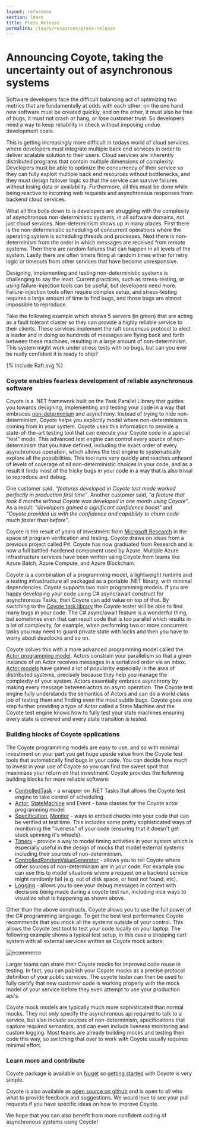 ```yaml
---
layout: reference
section: learn
title: Press Release
permalink: /learn/resources/press-release
---
```


# Announcing Coyote, taking the uncertainty out of asynchronous systems

Software developers face the difficult balancing act of optimizing two metrics that are fundamentally at odds with each
other: on the one hand new software must be created quickly, and on the other, it must also be free of bugs, it must not
crash or hang, or lose customer trust. So developers need a way to keep reliability in check without imposing undue
development costs.

This is getting increasingly more difficult in todays world of cloud services where developers must
integrate multiple back end services in order to deliver scalable solution to their users.  Cloud services are
inherently distributed programs that contain multiple dimensions of complexity.  Developers must be able to optimize the
concurrency of their service so they can fully exploit multiple back end resources without bottlenecks, and they must
design failover logic so that the service can survive failures without losing data or availability. Furthermore, all
this must be done while being reactive to incoming web requests and asynchronous responses from backend cloud services.

What all this boils down to is developers are struggling with the complexity of asynchronous non-deterministic systems,
in all software domains, not just cloud services.  Non-determinism shows up in many places.  First there is the
non-deterministic scheduling of concurrent operations where the operating system is scheduling threads and processes.
Next there is non-determinism from the order in which messages are received from remote systems.  Then there are random
failures that can happen in all levels of the system.  Lastly there are often timers firing at random times either for
retry logic or timeouts from other services that have become unresponsive.

Designing, implementing and testing non-deterministic systems is challenging to say the least. Current practices, such
as stress-testing, or using failure-injection tools can be useful, but developers need more. Failure-injection tools
often require complex setup, and stress-testing requires a large amount of time to find bugs, and those bugs are almost
impossible to reproduce.

Take the following example which shows 5 servers (in green) that are acting as a fault tolerant cluster so they can provide
a highly reliable service to their clients.  These services implement the raft consensus protocol to elect a leader and
in doing so hundreds of messages are flying back and forth between these machines, resulting in a large amount of
non-determinism.  This system might work under stress tests with no bugs, but can you ever be really confident it is
ready to ship?


<div style="width:400">

{% include Raft.svg %}

<script language="javascript" src="/coyote/assets/js/animate_trace.js"></script>
<script language="javascript" src="/coyote/assets/js/trace_model.js"></script>

<script language="javascript">

fetchTrace('/coyote/assets/data/Raft.xml', convertTrace);

</script>
</div>


### Coyote enables fearless development of reliable asynchronous software

Coyote is a .NET framework built on the Task Parallel Library that guides you towards designing, implementing and
testing your code in a way that embraces [non-determinism](/coyote/learn/core/non-determinism) and asynchrony.  Instead
of trying to hide non-determinism, Coyote helps you explicitly model where non-determinism is coming from in your
system.  Coyote uses this information to provide a state-of-the-art testing tool that can execute your Coyote code in a
special “test” mode.  This advanced test engine can control every source of non-determinism that you have defined,
including the exact order of every asynchronous operation, which allows the test engine to systematically explore all
the possibilities.  This tool runs very quickly and reaches unheard of levels of coverage of all non-deterministic
choices in your code, and as a result it finds most of the tricky bugs in your code in a way that is also trivial to
reproduce and debug.

One customer said, _“features developed in Coyote test mode worked perfectly in production first time”_.  Another
customer said, _“a feature that took 6 months without Coyote was developed in one month using Coyote”_.  As a result:
_“developers gained a significant confidence boost”_ and _“Coyote provided us with the confidence and capability to
churn code much faster than before”_.

Coyote is the result of years of investment from [Microsoft Research](https://www.microsoft.com/en-us/research/) in the
space of program verification and testing. Coyote draws on ideas from a previous project called P#.   Coyote has now
graduated from Research and is now a full battled-hardened component used by Azure.  Multiple Azure infrastructure
services have been written using Coyote from teams like Azure Batch, Azure Compute, and Azure Blockchain.

Coyote is a combination of a programming model, a lightweight runtime and a testing infrastructure all packaged as a
portable .NET library, with minimal dependencies. Coyote supports two main programming models. If you are happy
developing your code using C# async/await construct for asynchronous Tasks, then Coyote can add value on top of that. By
switching to the [Coyote task library](/coyote/learn/programming-models/async/overview) the Coyote tester will be able
to find many bugs in your code. The C# async/await feature is a wonderful thing, but sometimes even that can result code
that is too parallel which results in a lot of complexity, for example, when performing two or more concurrent tasks
you may need to guard private state with locks and then you have to worry about deadlocks and so on.

Coyote solves this with a more advanced programming model called the [Actor programming
model](/coyote/learn/programming-models/actors/overview). Actors constrain your parallelism so that a given instance of
an Actor receives messages in a serialized order via an inbox.  [Actor
models](https://en.wikipedia.org/wiki/Actor_model) have gained a lot of popularity especially in the area of distributed
systems, precisely because they help you manage the complexity of your system.  Actors essentially embrace asynchrony by
making every message between actors an async operation.  The Coyote test engine fully understands the semantics of
Actors and can do a world class job of testing them and finding even the most subtle bugs.  Coyote goes one step
further providing a type of Actor called a State Machine and the Coyote test engine knows how to fully test your
state machines ensuring every state is covered and every state transition is tested.

### Building blocks of Coyote applications

The Coyote programming models are easy to use, and so with minimal investment on your part you get huge upside
value from the Coyote test tools that automatically find bugs in your code.  You can decide how much to invest in
your use of Coyote so you can find the sweet spot that maximizes your return on that investment.  Coyote provides
the following building blocks for more reliable software:

- [ControlledTask](/coyote/learn/programming-models/async/overview) - a wrapper on .NET Tasks that allows the Coyote
  test engine to take control of scheduling.
- [Actor](/coyote/learn/programming-models/actors/overview),
  [StateMachine](/coyote/learn/programming-models/actors/state-machines) and Event - base classes for the Coyote actor
  programming model
- [Specification](/coyote/learn/specifications/overview), [Monitor](/coyote/learn/specifications/liveness-checking) -
  ways to embed checks into your code that can be verified at test time.  This includes some pretty sophisticated ways
  of monitoring the "liveness" of your code (ensuring that it doesn't get stuck spinning it's wheels).
- [Timers](/coyote/learn/programming-models/actors/timers) - provide a way to model timing activities in your system
which is especially useful in the design of mocks that model external systems including their sources of non-determinism.
- [ControlledRandomValueGenerator](/coyote/learn/core/non-determinism) - allows you to tell Coyote where other sources
of non-determinism are in your code.  For example you can use this to model situations where a request on a backend
service might randomly fail (e.g. out of disk space, or host not found, etc).
- [Logging](/coyote/learn/advanced/logging) - allows you to see your debug messages in context with decisions being
made during a coyote test run, including nice ways to visualize what is happening as shown above.

Other than the above constructs, Coyote allows you to use the full power of the C# programming language. To get the best
test performance Coyote recommends that you mock all the systems outside of your control. This allows the Coyote test
tool to test your code locally on your laptop.  The following example shows a typical test setup, in this case a
shopping cart system with all external services written as Coyote mock actors:

![ecommerce](/coyote/assets/images/ecommerce.svg)

Larger teams can share their Coyote mocks for improved code reuse in testing.  In fact, you can publish your Coyote
mocks as a precise protocol definition of your public services. The coyote tester can then be used to fully certify
that new customer code is working properly with the mock model of your service before they even attempt to use your
production api's.

Coyote mock models are typically much more sophisticated than normal mocks.  They not only specify the asynchronous
api required to talk to a service, but also include sources of non-determinism, specifications that capture required
semantics, and can even include liveness monitoring and custom logging.  Most teams are already building mocks and
testing their code this way, so switching that over to work with Coyote usually requires minimal effort.

### Learn more and contribute

Coyote package is available on [Nuget](https://www.nuget.org/packages/Microsoft.Coyote/) so [getting
started](/coyote/learn/get-started/install) with Coyote is very simple.

Coyote is also available as [open source on github](http://github.com/microsoft/coyote) and is open to all who what to
provide feedback and suggestions.  We would love to see your pull requests if you have specific ideas on how to improve
Coyote.

We hope that you can also benefit from more confident coding of asynchronous systems using Coyote!
